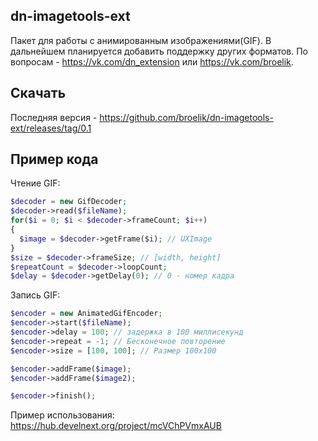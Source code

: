 ## dn-imagetools-ext
Пакет для работы с анимированным изображениями(GIF). В дальнейшем планируется добавить поддержку других форматов.
По вопросам - https://vk.com/dn_extension или https://vk.com/broelik.
## Скачать
Последняя версия - https://github.com/broelik/dn-imagetools-ext/releases/tag/0.1
## Пример кода
Чтение GIF:
```php
$decoder = new GifDecoder;
$decoder->read($fileName);
for($i = 0; $i < $decoder->frameCount; $i++)
{
  $image = $decoder->getFrame($i); // UXImage
}
$size = $decoder->frameSize; // [width, height]
$repeatCount = $decoder->loopCount; 
$delay = $decoder->getDelay(0); // 0 - номер кадра
```
Запись GIF:
```php
$encoder = new AnimatedGifEncoder;
$encoder->start($fileName);
$encoder->delay = 100; // задержка в 100 миллисекунд
$encoder->repeat = -1; // Бесконечное повторение
$encoder->size = [100, 100]; // Размер 100x100

$encoder->addFrame($image);
$encoder->addFrame($image2);

$encoder->finish();
```
Пример использования:
https://hub.develnext.org/project/mcVChPVmxAUB
